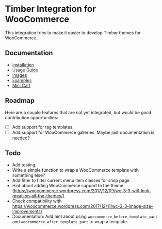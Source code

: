 # Timber Integration for WooCommerce

This integration tries to make it easier to develop Timber themes for WooCommerce.

## Documentation

- [Installation](https://github.com/MINDKomm/timber-integration-woocommerce/blob/master/docs/installation.md)
- [Usage Guide](https://github.com/MINDKomm/timber-integration-woocommerce/blob/master/docs/usage.md)
- [Images](https://github.com/MINDKomm/timber-integration-woocommerce/blob/master/docs/images.md)
- [Examples](https://github.com/MINDKomm/timber-integration-woocommerce/blob/master/docs/examples.md)
- [Mini Cart](https://github.com/MINDKomm/timber-integration-woocommerce/blob/master/docs/mini-cart.md)

## Roadmap

Here are a couple features that are not yet integrated, but would be good contribution opportunities:

- [ ] Add support for tag templates.
- [ ] Add support for WooCommerce galleries. Maybe just documentation is needed?

## Todo

- Add testing.
- Write a simple function to wrap a WooCommerce template with something else?
- Add filter to filter current menu item classes for shop page.
- Hint about adding WooCommerce support to the theme (<https://woocommerce.wordpress.com/2017/12/09/wc-3-3-will-look-great-on-all-the-themes/>).
- Check compatibility with <https://woocommerce.wordpress.com/2017/12/11/wc-3-3-image-size-improvements/>
- Documentation: Add hint about using `woocommerce_before_template_part` and `woocommerce_after_template_part` to wrap a template.
